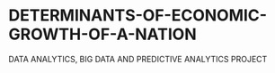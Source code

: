 # DETERMINANTS-OF-ECONOMIC-GROWTH-OF-A-NATION
DATA ANALYTICS, BIG DATA AND PREDICTIVE ANALYTICS PROJECT
